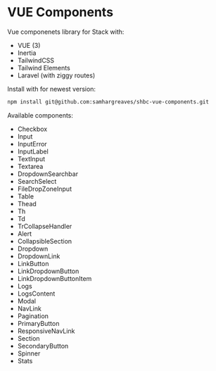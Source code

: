 # VUE Components

Vue componenets library for Stack with:

-   VUE (3)
-   Inertia
-   TailwindCSS
-   Tailwind Elements
-   Laravel (with ziggy routes)

Install with for newest version:

```bash
npm install git@github.com:samhargreaves/shbc-vue-components.git
```

Available components:

-   Checkbox
-   Input
-   InputError
-   InputLabel
-   TextInput
-   Textarea
-   DropdownSearchbar
-   SearchSelect
-   FileDropZoneInput
-   Table
-   Thead
-   Th
-   Td
-   TrCollapseHandler
-   Alert
-   CollapsibleSection
-   Dropdown
-   DropdownLink
-   LinkButton
-   LinkDropdownButton
-   LinkDropdownButtonItem
-   Logs
-   LogsContent
-   Modal
-   NavLink
-   Pagination
-   PrimaryButton
-   ResponsiveNavLink
-   Section
-   SecondaryButton
-   Spinner
-   Stats
